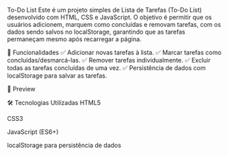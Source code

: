 To-Do List
Este é um projeto simples de Lista de Tarefas (To-Do List) desenvolvido com HTML, CSS e JavaScript. O objetivo é permitir que os usuários adicionem, marquem como concluídas e removam tarefas, com os dados sendo salvos no localStorage, garantindo que as tarefas permaneçam mesmo após recarregar a página.

🚀 Funcionalidades
✅ Adicionar novas tarefas à lista.
✅ Marcar tarefas como concluídas/desmarcá-las.
✅ Remover tarefas individualmente.
✅ Excluir todas as tarefas concluídas de uma vez.
✅ Persistência de dados com localStorage para salvar as tarefas.

📸 Preview

🛠️ Tecnologias Utilizadas
HTML5

CSS3

JavaScript (ES6+)

localStorage para persistência de dados
